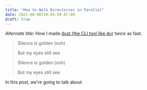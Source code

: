 ```yaml
---
title: "How to Walk Directories in Parallel"
date: 2021-06-06T19:03:59-07:00
draft: true
---
```


*Alternate title*: How I made [dust (the CLI tool like du)](https://github.com/bootandy/dust) twice as fast.

> Silence is golden (ooh)
>
> But my eyes still see
>
> Silence is golden (ooh)
>
> But my eyes still see

In this post, we're going to talk about 
